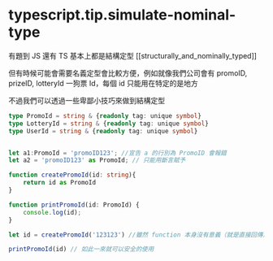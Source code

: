 # typescript.tip.simulate-nominal-type

有題到 JS 還有 TS 基本上都是結構定型 [[structurally_and_nominally_typed]]

但有時候可能會需要名義定型會比較方便，例如就像我們公司會有 promoID, prizeID, lotteryId 一狗票 Id，每個 id 只能用在特定的是地方


不過我們可以透過一些卑鄙小技巧來做到結構定型


```ts
type PromoId = string & {readonly tag: unique symbol}
type LotteryId = string & {readonly tag: unique symbol}
type UserId = string & {readonly tag: unique symbol}


let a1:PromoId = 'promoID123'; //宣告 a 的行別為 PromoID 會報錯
let a2 = 'promoID123' as PromoId; // 只能用斷言賦予

function createPromoId(id: string){
    return id as PromoId
}

function printPromoId(id: PromoId) {
    console.log(id);
}

let id = createPromoId('123123') //雖然 function 本身沒有意義（就是直接回傳），但是可以建立型別

printPromoId(id) // 如此一來就可以安全的使用

```